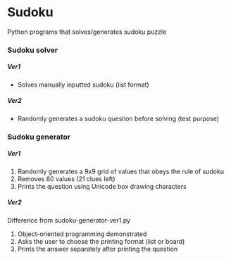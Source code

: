 # Sudoku
Python programs that solves/generates sudoku puzzle
### Sudoku solver
##### Ver1
- Solves manually inputted sudoku (list format)
##### Ver2
- Randomly generates a sudoku question before solving (test purpose)

### Sudoku generator
##### Ver1
1. Randomly generates a 9x9 grid of values that obeys the rule of sudoku
2. Removes 60 values (21 clues left)
3. Prints the question using Unicode box drawing characters
##### Ver2
Difference from sudoku-generator-ver1.py
1. Object-oriented programming demonstrated
2. Asks the user to choose the printing format (list or board)
3. Prints the answer separately after printing the question
